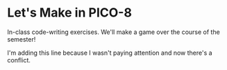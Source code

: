 # Let's Make in PICO-8

In-class code-writing exercises. We'll make a game over the course of the semester!

I'm adding this line because I wasn't paying attention and now there's a conflict.